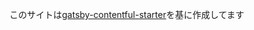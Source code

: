 このサイトは[gatsby-contentful-starter](https://github.com/contentful-userland/gatsby-contentful-starter)を基に作成してます